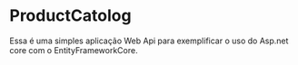 # ProductCatolog
Essa é uma simples aplicação Web Api para exemplificar o uso do Asp.net core com o EntityFrameworkCore.
